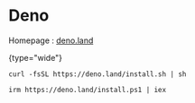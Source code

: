 # Deno

Homepage
: [deno.land](https://deno.land)

{type="wide"}

<tabs>
<tab title="Linux &amp; macOS">

```Console
curl -fsSL https://deno.land/install.sh | sh
```

</tab>
<tab title="Windows">

```Console
irm https://deno.land/install.ps1 | iex
```

</tab>
</tabs>